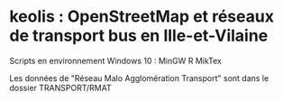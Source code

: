 # keolis : OpenStreetMap et réseaux de transport bus en Ille-et-Vilaine

Scripts en environnement Windows 10 : MinGW R MikTex

Les données de "Réseau Malo Agglomération Transport" sont dans le dossier TRANSPORT/RMAT
